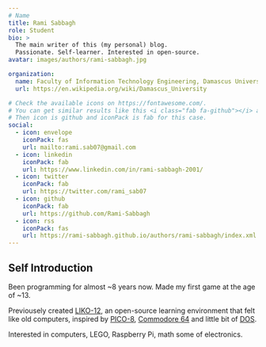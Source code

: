 ```yaml
---
# Name
title: Rami Sabbagh
role: Student
bio: >
  The main writer of this (my personal) blog.
  Passionate. Self-learner. Interested in open-source.
avatar: images/authors/rami-sabbagh.jpg

organization:
  name: Faculty of Information Technology Engineering, Damascus University
  url: https://en.wikipedia.org/wiki/Damascus_University

# Check the available icons on https://fontawesome.com/.
# You can get similar results like this <i class="fab fa-github"></i> after searching.
# Then icon is github and iconPack is fab for this case.
social:
  - icon: envelope
    iconPack: fas
    url: mailto:rami.sab07@gmail.com
  - icon: linkedin
    iconPack: fab
    url: https://www.linkedin.com/in/rami-sabbagh-2001/
  - icon: twitter
    iconPack: fab
    url: https://twitter.com/rami_sab07
  - icon: github
    iconPack: fab
    url: https://github.com/Rami-Sabbagh
  - icon: rss
    iconPack: fas
    url: https://rami-sabbagh.github.io/authors/rami-sabbagh/index.xml
---
```


## Self Introduction

Been programming for almost ~8 years now.
Made my first game at the age of ~13.

Previousely created [LIKO-12](https://github.com/LIKO-12/LIKO-12), an open-source learning environment that felt like old computers, inspired by [PICO-8](https://www.lexaloffle.com/pico-8.php), [Commodore 64](https://en.wikipedia.org/wiki/Commodore_64) and little bit of [DOS](https://en.wikipedia.org/wiki/DOS).

Interested in computers, LEGO, Raspberry Pi, math some of electronics.

